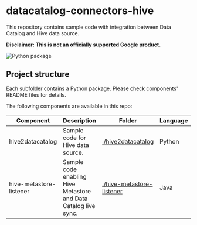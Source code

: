 # datacatalog-connectors-hive

This repository contains sample code with integration between Data Catalog and Hive data source.

**Disclaimer: This is not an officially supported Google product.**

![Python package](https://github.com/GoogleCloudPlatform/datacatalog-connectors-hive/workflows/Python%20package/badge.svg?branch=master)

## Project structure

Each subfolder contains a Python package. Please check components' README files for
details.

The following components are available in this repo:

| Component | Description | Folder | Language | 
|-----------|-------------|--------|----------|
| hive2datacatalog | Sample code for Hive data source. | [./hive2datacatalog](https://github.com/GoogleCloudPlatform/datacatalog-connectors-hive/tree/master/hive2datacatalog) | Python |
| hive-metastore-listener | Sample code enabling Hive Metastore and Data Catalog live sync. | [./hive-metastore-listener](https://github.com/GoogleCloudPlatform/datacatalog-connectors-hive/tree/master/hive-metastore-listener) | Java |
